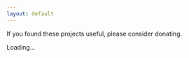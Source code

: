 ```yaml
---
layout: default
---
```


If you found these projects useful, please consider donating.

<div id="addresses">Loading...</div>

<script src="assets/js/donate.js"></script>
